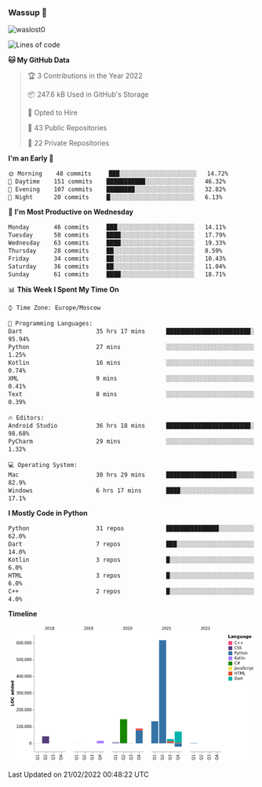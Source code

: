 ### Wassup 👋

<p align="left"> <img src="https://komarev.com/ghpvc/?username=waslost0" alt="waslost0" /></p>

<!--START_SECTION:waka-->
![Lines of code](https://img.shields.io/badge/From%20Hello%20World%20I%27ve%20Written-1%20Million%20lines%20of%20code-blue)

**🐱 My GitHub Data** 

> 🏆 3 Contributions in the Year 2022
 > 
> 📦 247.6 kB Used in GitHub's Storage 
 > 
> 💼 Opted to Hire
 > 
> 📜 43 Public Repositories 
 > 
> 🔑 22 Private Repositories  
 > 
**I'm an Early 🐤** 

```text
🌞 Morning    48 commits     ███░░░░░░░░░░░░░░░░░░░░░░   14.72% 
🌆 Daytime    151 commits    ███████████░░░░░░░░░░░░░░   46.32% 
🌃 Evening    107 commits    ████████░░░░░░░░░░░░░░░░░   32.82% 
🌙 Night      20 commits     █░░░░░░░░░░░░░░░░░░░░░░░░   6.13%

```
📅 **I'm Most Productive on Wednesday** 

```text
Monday       46 commits     ███░░░░░░░░░░░░░░░░░░░░░░   14.11% 
Tuesday      58 commits     ████░░░░░░░░░░░░░░░░░░░░░   17.79% 
Wednesday    63 commits     ████░░░░░░░░░░░░░░░░░░░░░   19.33% 
Thursday     28 commits     ██░░░░░░░░░░░░░░░░░░░░░░░   8.59% 
Friday       34 commits     ██░░░░░░░░░░░░░░░░░░░░░░░   10.43% 
Saturday     36 commits     ██░░░░░░░░░░░░░░░░░░░░░░░   11.04% 
Sunday       61 commits     ████░░░░░░░░░░░░░░░░░░░░░   18.71%

```


📊 **This Week I Spent My Time On** 

```text
⌚︎ Time Zone: Europe/Moscow

💬 Programming Languages: 
Dart                     35 hrs 17 mins      ████████████████████████░   95.94% 
Python                   27 mins             ░░░░░░░░░░░░░░░░░░░░░░░░░   1.25% 
Kotlin                   16 mins             ░░░░░░░░░░░░░░░░░░░░░░░░░   0.74% 
XML                      9 mins              ░░░░░░░░░░░░░░░░░░░░░░░░░   0.41% 
Text                     8 mins              ░░░░░░░░░░░░░░░░░░░░░░░░░   0.39%

🔥 Editors: 
Android Studio           36 hrs 18 mins      ████████████████████████░   98.68% 
PyCharm                  29 mins             ░░░░░░░░░░░░░░░░░░░░░░░░░   1.32%

💻 Operating System: 
Mac                      30 hrs 29 mins      ████████████████████░░░░░   82.9% 
Windows                  6 hrs 17 mins       ████░░░░░░░░░░░░░░░░░░░░░   17.1%

```

**I Mostly Code in Python** 

```text
Python                   31 repos            ███████████████░░░░░░░░░░   62.0% 
Dart                     7 repos             ███░░░░░░░░░░░░░░░░░░░░░░   14.0% 
Kotlin                   3 repos             █░░░░░░░░░░░░░░░░░░░░░░░░   6.0% 
HTML                     3 repos             █░░░░░░░░░░░░░░░░░░░░░░░░   6.0% 
C++                      2 repos             █░░░░░░░░░░░░░░░░░░░░░░░░   4.0%

```


**Timeline**

![Chart not found](https://raw.githubusercontent.com/waslost0/waslost0/master/charts/bar_graph.png) 


 Last Updated on 21/02/2022 00:48:22 UTC
<!--END_SECTION:waka-->

